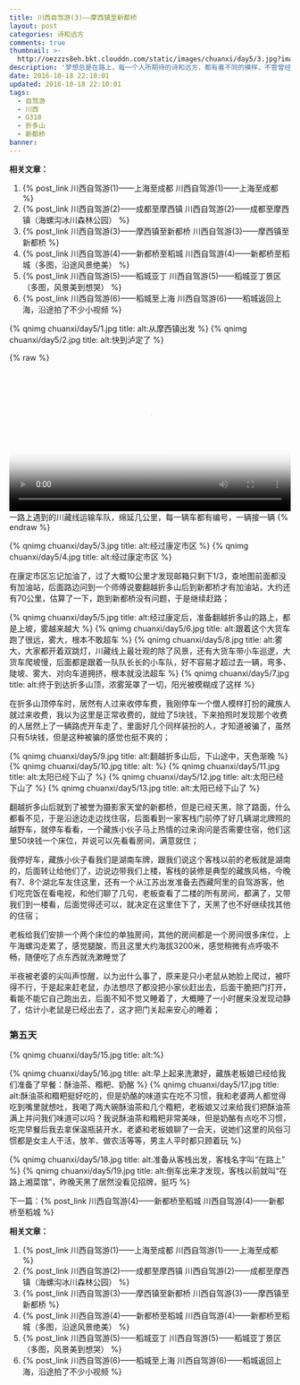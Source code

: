 ```yaml
---
title: 川西自驾游(3)——摩西镇至新都桥
layout: post
categories: 诗和远方
comments: true
thumbnail: >-
  http://oezzzs8eh.bkt.clouddn.com/static/images/chuanxi/day5/3.jpg?imageView2/2/w/600/
description: '梦想总是在路上，每一个人所期待的诗和远方，都有着不同的模样，不管曾经怎样的心生向往，都不如此刻启程前往；'
date: 2016-10-18 22:10:01
updated: 2016-10-18 22:10:01
tags: 
  - 自驾游
  - 川西
  - G318
  - 折多山
  - 新都桥
banner:
---
```



**相关文章：**
1. {% post_link 川西自驾游(1)——上海至成都 川西自驾游(1)——上海至成都 %}
2. {% post_link 川西自驾游(2)——成都至摩西镇 川西自驾游(2)——成都至摩西镇（海螺沟冰川森林公园） %}
3. {% post_link 川西自驾游(3)——摩西镇至新都桥 川西自驾游(3)——摩西镇至新都桥 %}
4. {% post_link 川西自驾游(4)——新都桥至稻城 川西自驾游(4)——新都桥至稻城（多图，沿途风景绝美） %}
5. {% post_link 川西自驾游(5)——稻城亚丁 川西自驾游(5)——稻城亚丁景区（多图，风景美到想哭） %}
6. {% post_link 川西自驾游(6)——稻城至上海 川西自驾游(6)——稻城返回上海，沿途拍了不少小视频 %}

{% qnimg chuanxi/day5/1.jpg title: alt:从摩西镇出发 %}
{% qnimg chuanxi/day5/2.jpg title: alt:快到泸定了 %}


{% raw %}
<div class="video">
    <a href="javascript:void(0);" class="btn-play"></a>
    <video width="100%" controls="" src="http://oezzzs8eh.bkt.clouddn.com/static/images/chuanxi/day5/20160929_032304.mp4" poster="http://oezzzs8eh.bkt.clouddn.com/static/images/chuanxi/day5/20160929_032304.mp4.png"></video>
</div>
<span class="caption">一路上遇到的川藏线运输车队，绵延几公里，每一辆车都有编号，一辆接一辆</span>
{% endraw %}

{% qnimg chuanxi/day5/3.jpg title: alt:经过康定市区 %}
{% qnimg chuanxi/day5/4.jpg title: alt:经过康定市区 %}

在康定市区忘记加油了，过了大概10公里才发现邮箱只剩下1/3，查地图前面都没有加油站，后面路边问到一个师傅说要翻越折多山后到新都桥才有加油站，大约还有70公里，估算了一下，跑到新都桥没有问题，于是继续赶路；

{% qnimg chuanxi/day5/5.jpg title: alt:经过康定后，准备翻越折多山的路上，都是上坡，雾越来越大 %}
{% qnimg chuanxi/day5/6.jpg title: alt:跟着这个大货车跑了很远，雾大，根本不敢超车 %}
{% qnimg chuanxi/day5/8.jpg title: alt:雾大，大家都开着双跳灯，川藏线上最壮观的除了风景，还有大货车带小车巡逻，大货车爬坡慢，后面都是跟着一队队长长的小车队，好不容易才超过去一辆，弯多、陡坡、雾大、对向车道拥挤，根本就没法超车 %}
{% qnimg chuanxi/day5/7.jpg title: alt:终于到达折多山顶，浓雾笼罩了一切，阳光被模糊成了这样 %}

在折多山顶停车时，居然有人过来收停车费，我刚停车一个僧人模样打扮的藏族人就过来收费，我以为这里是正常收费的，就给了5块钱，下来拍照时发现那个收费的人居然上了一辆路虎开车走了，里面好几个同样装扮的人，才知道被骗了，虽然只有5块钱，但是这种被骗的感觉也挺不爽的；

{% qnimg chuanxi/day5/9.jpg title: alt:翻越折多山后，下山途中，天色渐晚 %}
{% qnimg chuanxi/day5/10.jpg title: alt: %}
{% qnimg chuanxi/day5/11.jpg title: alt:太阳已经下山了 %}
{% qnimg chuanxi/day5/12.jpg title: alt:太阳已经下山了 %}
{% qnimg chuanxi/day5/13.jpg title: alt:太阳已经下山了 %}

翻越折多山后就到了被誉为摄影家天堂的新都桥，但是已经天黑，除了路面，什么都看不见，于是沿途边走边找住宿，后面看到一家客栈门前停了好几辆湖北牌照的越野车，就停车看看，一个藏族小伙子马上热情的过来询问是否需要住宿，他们这里50块钱一个床位，并说可以先看看房间，满意就住；

我停好车，藏族小伙子看我们是湖南车牌，跟我们说这个客栈以前的老板就是湖南的，后面转让给他们了，边说边带我们上楼，客栈的装修是典型的藏族风格，今晚有7、8个湖北车友住这里，还有一个从江苏出发准备去西藏阿里的自驾游客，他们吃完饭在看电视，和他们聊了几句，老板查看了二楼的所有房间，都满了，又带我们到一楼看，后面觉得还可以，就决定在这里住下了，天黑了也不好继续找其他的住宿；

老板给我们安排一个两个床位的单独房间，其他的房间都是一个房间很多床位，上午海螺沟走累了，感觉腿酸，而且这里大约海拔3200米，感觉稍微有点呼吸不畅，随便吃了点东西就洗漱睡觉了

半夜被老婆的尖叫声惊醒，以为出什么事了，原来是只小老鼠从她脸上爬过，被吓得不行，于是起来赶老鼠，办法想尽了都没把小家伙赶出去，后面干脆把门打开，看能不能它自己跑出去，后面不知不觉又睡着了，大概睡了一小时醒来没发现动静了，估计小老鼠是已经出去了，这才把门关起来安心的睡着；

### 第五天

{% qnimg chuanxi/day5/15.jpg title: alt:%}

{% qnimg chuanxi/day5/16.jpg title: alt:早上起来洗漱好，藏族老板娘已经给我们准备了早餐：酥油茶、糌粑、奶酪 %}
{% qnimg chuanxi/day5/17.jpg title: alt:酥油茶和糌粑挺好吃的，但是奶酪的味道实在吃不习惯，我和老婆两人都觉得吃到嘴里就想吐，我喝了两大碗酥油茶和几个糌粑，老板娘又过来给我们把酥油茶满上并问我们味道可以吗？我说酥油茶和糌粑非常美味，但是奶酪有点吃不习惯，吃完早餐后我去拿保温瓶装开水，老婆和老板娘聊了一会天，说她们这里的风俗习惯都是女主人干活，放羊、做农活等等，男主人平时都只顾着玩 %}

{% qnimg chuanxi/day5/18.jpg title: alt:准备从客栈出发，客栈名字叫“在路上” %}
{% qnimg chuanxi/day5/19.jpg title: alt:倒车出来才发现，客栈以前就叫“在路上湘菜馆”，昨晚天黑了居然没看见招牌，挺巧 %}

下一篇：{% post_link 川西自驾游(4)——新都桥至稻城 川西自驾游(4)——新都桥至稻城 %}


**相关文章：**
1. {% post_link 川西自驾游(1)——上海至成都 川西自驾游(1)——上海至成都 %}
2. {% post_link 川西自驾游(2)——成都至摩西镇 川西自驾游(2)——成都至摩西镇（海螺沟冰川森林公园） %}
3. {% post_link 川西自驾游(3)——摩西镇至新都桥 川西自驾游(3)——摩西镇至新都桥 %}
4. {% post_link 川西自驾游(4)——新都桥至稻城 川西自驾游(4)——新都桥至稻城（多图，沿途风景绝美） %}
5. {% post_link 川西自驾游(5)——稻城亚丁 川西自驾游(5)——稻城亚丁景区（多图，风景美到想哭） %}
6. {% post_link 川西自驾游(6)——稻城至上海 川西自驾游(6)——稻城返回上海，沿途拍了不少小视频 %}
